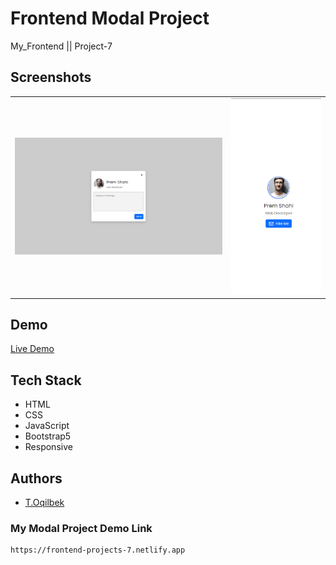 # Frontend Modal Project
My_Frontend || Project-7

## Screenshots
<table>
    <tr>
        <td>
            <img src="./img/img1.jpg" alt="Frontend-Projects">
        </td>
        <td>
            <img src="./img/img2.jpg" alt="Frontend-Projects">
        </td>
    </tr>
</table>

## Demo

[Live Demo](https://frontend-projects-7.netlify.app)

## Tech Stack

- HTML
- CSS
- JavaScript
- Bootstrap5
- Responsive

## Authors

- [T.Oqilbek](https://www.github.com/tolqinov-o)

### My Modal Project Demo Link

```
https://frontend-projects-7.netlify.app
```